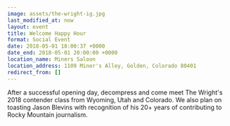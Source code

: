 ```yaml
---
image: assets/the-wright-ig.jpg
last_modified_at: now
layout: event
title: Welcome Happy Hour
format: Social Event
date: 2018-05-01 18:00:37 +0000
date_end: 2018-05-01 20:00:00 +0000
location_name: Miners Saloon
location_address: 1109 Miner's Alley, Golden, Colorado 80401
redirect_from: []
---
```

After a successful opening day, decompress and come meet The Wright's 2018 contender class from Wyoming, Utah and Colorado. We also plan on toasting Jason Blevins with recognition of his 20+ years of  contributing to Rocky Mountain journalism.